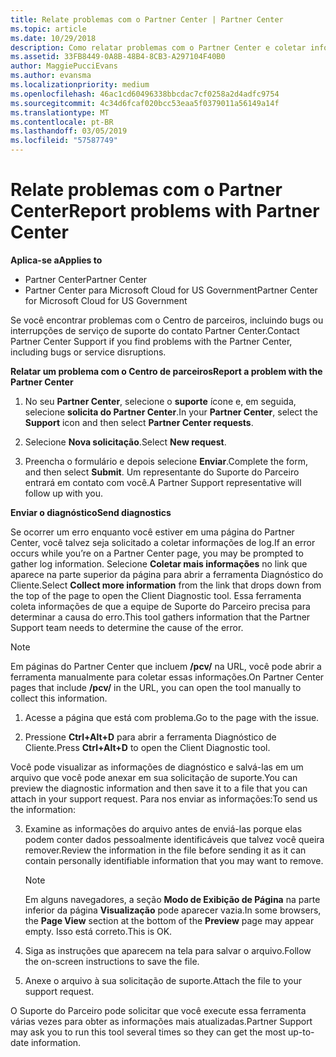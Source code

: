 ```yaml
---
title: Relate problemas com o Partner Center | Partner Center
ms.topic: article
ms.date: 10/29/2018
description: Como relatar problemas com o Partner Center e coletar informações de diagnóstico para nossa equipe de suporte.
ms.assetid: 33FB8449-0A8B-48B4-8CB3-A297104F40B0
author: MaggiePucciEvans
ms.author: evansma
ms.localizationpriority: medium
ms.openlocfilehash: 46ac1cd60496338bbcdac7cf0258a2d4adfc9754
ms.sourcegitcommit: 4c34d6fcaf020bcc53eaa5f0379011a56149a14f
ms.translationtype: MT
ms.contentlocale: pt-BR
ms.lasthandoff: 03/05/2019
ms.locfileid: "57587749"
---
```

# <a name="report-problems-with-partner-center"></a><span data-ttu-id="805f2-103">Relate problemas com o Partner Center</span><span class="sxs-lookup"><span data-stu-id="805f2-103">Report problems with Partner Center</span></span>

<span data-ttu-id="805f2-104">**Aplica-se a**</span><span class="sxs-lookup"><span data-stu-id="805f2-104">**Applies to**</span></span>

-  <span data-ttu-id="805f2-105">Partner Center</span><span class="sxs-lookup"><span data-stu-id="805f2-105">Partner Center</span></span>
-  <span data-ttu-id="805f2-106">Partner Center para Microsoft Cloud for US Government</span><span class="sxs-lookup"><span data-stu-id="805f2-106">Partner Center for Microsoft Cloud for US Government</span></span>


<span data-ttu-id="805f2-107">Se você encontrar problemas com o Centro de parceiros, incluindo bugs ou interrupções de serviço de suporte do contato Partner Center.</span><span class="sxs-lookup"><span data-stu-id="805f2-107">Contact Partner Center Support if you find problems with the Partner Center, including bugs or service disruptions.</span></span>

<span data-ttu-id="805f2-108">**Relatar um problema com o Centro de parceiros**</span><span class="sxs-lookup"><span data-stu-id="805f2-108">**Report a problem with the Partner Center**</span></span>

1.  <span data-ttu-id="805f2-109">No seu **Partner Center**, selecione o **suporte** ícone e, em seguida, selecione **solicita do Partner Center**.</span><span class="sxs-lookup"><span data-stu-id="805f2-109">In your **Partner Center**, select the **Support** icon and then select **Partner Center requests**.</span></span>

2.  <span data-ttu-id="805f2-110">Selecione **Nova solicitação**.</span><span class="sxs-lookup"><span data-stu-id="805f2-110">Select **New request**.</span></span>

3.  <span data-ttu-id="805f2-111">Preencha o formulário e depois selecione **Enviar**.</span><span class="sxs-lookup"><span data-stu-id="805f2-111">Complete the form, and then select **Submit**.</span></span> <span data-ttu-id="805f2-112">Um representante do Suporte do Parceiro entrará em contato com você.</span><span class="sxs-lookup"><span data-stu-id="805f2-112">A Partner Support representative will follow up with you.</span></span>

<span data-ttu-id="805f2-113">**Enviar o diagnóstico**</span><span class="sxs-lookup"><span data-stu-id="805f2-113">**Send diagnostics**</span></span>

<span data-ttu-id="805f2-114">Se ocorrer um erro enquanto você estiver em uma página do Partner Center, você talvez seja solicitado a coletar informações de log.</span><span class="sxs-lookup"><span data-stu-id="805f2-114">If an error occurs while you’re on a Partner Center page, you may be prompted to gather log information.</span></span> <span data-ttu-id="805f2-115">Selecione **Coletar mais informações** no link que aparece na parte superior da página para abrir a ferramenta Diagnóstico do Cliente.</span><span class="sxs-lookup"><span data-stu-id="805f2-115">Select **Collect more information** from the link that drops down from the top of the page to open the Client Diagnostic tool.</span></span> <span data-ttu-id="805f2-116">Essa ferramenta coleta informações de que a equipe de Suporte do Parceiro precisa para determinar a causa do erro.</span><span class="sxs-lookup"><span data-stu-id="805f2-116">This tool gathers information that the Partner Support team needs to determine the cause of the error.</span></span> 

>[!NOTE]
><span data-ttu-id="805f2-117">Em páginas do Partner Center que incluem **/pcv/** na URL, você pode abrir a ferramenta manualmente para coletar essas informações.</span><span class="sxs-lookup"><span data-stu-id="805f2-117">On Partner Center pages that include **/pcv/** in the URL, you can open the tool manually to collect this information.</span></span>

1.  <span data-ttu-id="805f2-118">Acesse a página que está com problema.</span><span class="sxs-lookup"><span data-stu-id="805f2-118">Go to the page with the issue.</span></span>

2.  <span data-ttu-id="805f2-119">Pressione **Ctrl+Alt+D** para abrir a ferramenta Diagnóstico de Cliente.</span><span class="sxs-lookup"><span data-stu-id="805f2-119">Press **Ctrl+Alt+D** to open the Client Diagnostic tool.</span></span>

<span data-ttu-id="805f2-120">Você pode visualizar as informações de diagnóstico e salvá-las em um arquivo que você pode anexar em sua solicitação de suporte.</span><span class="sxs-lookup"><span data-stu-id="805f2-120">You can preview the diagnostic information and then save it to a file that you can attach in your support request.</span></span> <span data-ttu-id="805f2-121">Para nos enviar as informações:</span><span class="sxs-lookup"><span data-stu-id="805f2-121">To send us the information:</span></span>

3.  <span data-ttu-id="805f2-122">Examine as informações do arquivo antes de enviá-las porque elas podem conter dados pessoalmente identificáveis que talvez você queira remover.</span><span class="sxs-lookup"><span data-stu-id="805f2-122">Review the information in the file before sending it as it can contain personally identifiable information that you may want to remove.</span></span> 

    >[!NOTE]
    ><span data-ttu-id="805f2-123">Em alguns navegadores, a seção **Modo de Exibição de Página** na parte inferior da página **Visualização** pode aparecer vazia.</span><span class="sxs-lookup"><span data-stu-id="805f2-123">In some browsers, the **Page View** section at the bottom of the **Preview** page may appear empty.</span></span> <span data-ttu-id="805f2-124">Isso está correto.</span><span class="sxs-lookup"><span data-stu-id="805f2-124">This is OK.</span></span>

4.  <span data-ttu-id="805f2-125">Siga as instruções que aparecem na tela para salvar o arquivo.</span><span class="sxs-lookup"><span data-stu-id="805f2-125">Follow the on-screen instructions to save the file.</span></span>

5.  <span data-ttu-id="805f2-126">Anexe o arquivo à sua solicitação de suporte.</span><span class="sxs-lookup"><span data-stu-id="805f2-126">Attach the file to your support request.</span></span>

<span data-ttu-id="805f2-127">O Suporte do Parceiro pode solicitar que você execute essa ferramenta várias vezes para obter as informações mais atualizadas.</span><span class="sxs-lookup"><span data-stu-id="805f2-127">Partner Support may ask you to run this tool several times so they can get the most up-to-date information.</span></span>

